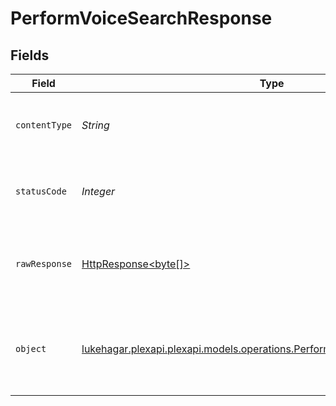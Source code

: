 # PerformVoiceSearchResponse


## Fields

| Field                                                                                                                                   | Type                                                                                                                                    | Required                                                                                                                                | Description                                                                                                                             |
| --------------------------------------------------------------------------------------------------------------------------------------- | --------------------------------------------------------------------------------------------------------------------------------------- | --------------------------------------------------------------------------------------------------------------------------------------- | --------------------------------------------------------------------------------------------------------------------------------------- |
| `contentType`                                                                                                                           | *String*                                                                                                                                | :heavy_check_mark:                                                                                                                      | HTTP response content type for this operation                                                                                           |
| `statusCode`                                                                                                                            | *Integer*                                                                                                                               | :heavy_check_mark:                                                                                                                      | HTTP response status code for this operation                                                                                            |
| `rawResponse`                                                                                                                           | [HttpResponse<byte[]>](https://docs.oracle.com/en/java/javase/11/docs/api/java.net.http/java/net/http/HttpResponse.html)                | :heavy_check_mark:                                                                                                                      | Raw HTTP response; suitable for custom response parsing                                                                                 |
| `object`                                                                                                                                | [lukehagar.plexapi.plexapi.models.operations.PerformVoiceSearchResponseBody](../../models/operations/PerformVoiceSearchResponseBody.md) | :heavy_minus_sign:                                                                                                                      | Unauthorized - Returned if the X-Plex-Token is missing from the header or query.                                                        |
